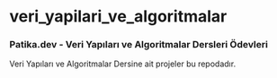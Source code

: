# veri_yapilari_ve_algoritmalar

### Patika.dev - Veri Yapıları ve Algoritmalar Dersleri Ödevleri

Veri Yapıları ve Algoritmalar Dersine ait projeler bu repodadır.